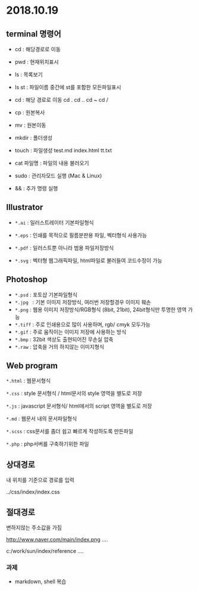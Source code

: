# 2018.10.19

## terminal 명령어

- cd : 해당경로로 이동
- pwd : 현재위치표시
- ls : 목록보기
- ls st : 파일이름 중간에 st를 포함한 모든파일표시 
- cd : 해당 경로로 이동  cd .    cd ..     cd ~     cd /  
- cp : 원본복사 
- mv : 원본이동
- mkdir : 폴더생성 
- touch : 파일생성 test.md    index.html    tt.txt
- cat 파일명 : 파일의 내용 불러오기
- sudo : 관리자모드 실행 (Mac & Linux)

- && : 추가 명령 실행



## Illustrator

- `*.ai` : 일러스트레이터 기본파일형식 
- `*.eps` : 인쇄를 목적으로 필름분판용 파일, 벡터형식 사용가능
- `*.pdf` : 일러스트뿐 아니라 범용 파일저장방식

- `*.svg` : 벡터형 웹그래픽파일, html파일로 불러들여 코드수정이 가능



## Photoshop 

- `*.psd` : 포토샵 기본파일형식
- `*.jpg ` : 기본 이미지 저장방식, 여러번 저장할경우 이미지 훼손
- `*.png` : 웹용 이미지 저장방식/RGB형식 (8bit, 21bit), 24bit형식만 투명한 영역 가능
- `*.tiff` : 주로 인쇄용으로 많이 사용하며, rgb/ cmyk 모두가능
- `*.gif` : 주로 움직이는 이미지 저장에 사용하는 방식
- `*.bmp` : 32bit 색상도 출현되어진 무손실 압축
- `*.raw` : 압축을 거의 하지않는 이미지형식



## Web program

`*.html` : 웹문서형식 

`*.css` : style 문서형식 / html문서의 style 영역을 별도로 저장

`*.js` : javascript 문서형식/ html에서의 script 영역을 별도로 저장

`*.md` : 웹문서 내의 문서파일형식

`*.scss` : css문서를 좀더 쉽고 빠르게 작성하도록 만든파일

`*.php` : php서버를 구축하기위한 파일



## 상대경로 

내 위치를 기준으로 경로를 입력

../css/index/index.css



## 절대경로

변하지않는 주소값을 가짐

http://www.naver.com/main/index.png ....

c:/work/sun/index/reference ....





### 과제

- markdown, shell 복습